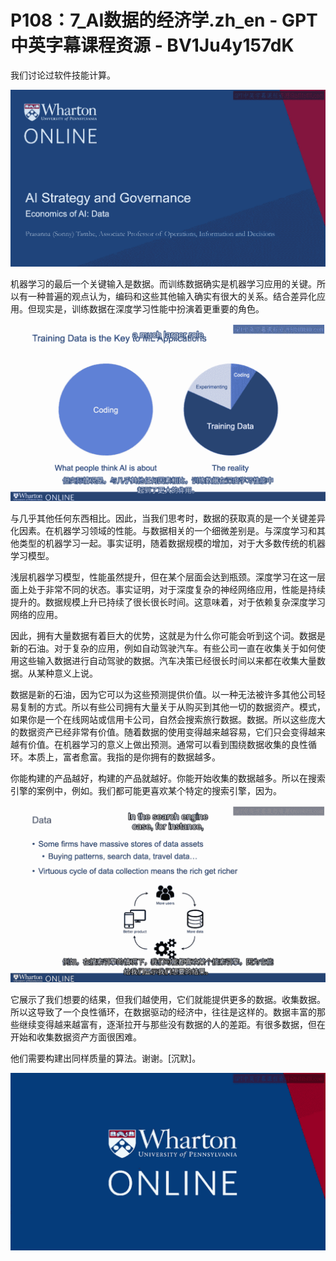 # P108：7_AI数据的经济学.zh_en - GPT中英字幕课程资源 - BV1Ju4y157dK

我们讨论过软件技能计算。

![](img/e4268559d5217c7fa5d2c298253a4485_1.png)

机器学习的最后一个关键输入是数据。而训练数据确实是机器学习应用的关键。所以有一种普遍的观点认为，编码和这些其他输入确实有很大的关系。结合差异化应用。但现实是，训练数据在深度学习性能中扮演着更重要的角色。

![](img/e4268559d5217c7fa5d2c298253a4485_3.png)

与几乎其他任何东西相比。因此，当我们思考时，数据的获取真的是一个关键差异化因素。在机器学习领域的性能。与数据相关的一个细微差别是。与深度学习和其他类型的机器学习一起。事实证明，随着数据规模的增加，对于大多数传统的机器学习模型。

浅层机器学习模型，性能虽然提升，但在某个层面会达到瓶颈。深度学习在这一层面上处于非常不同的状态。事实证明，对于深度复杂的神经网络应用，性能是持续提升的。数据规模上升已持续了很长很长时间。这意味着，对于依赖复杂深度学习网络的应用。

因此，拥有大量数据有着巨大的优势，这就是为什么你可能会听到这个词。数据是新的石油。对于复杂的应用，例如自动驾驶汽车。有些公司一直在收集关于如何使用这些输入数据进行自动驾驶的数据。汽车决策已经很长时间以来都在收集大量数据。从某种意义上说。

数据是新的石油，因为它可以为这些预测提供价值。以一种无法被许多其他公司轻易复制的方式。所以有些公司拥有大量关于从购买到其他一切的数据资产。模式，如果你是一个在线网站或信用卡公司，自然会搜索旅行数据。数据。所以这些庞大的数据资产已经非常有价值。随着数据的使用变得越来越容易，它们只会变得越来越有价值。在机器学习的意义上做出预测。通常可以看到围绕数据收集的良性循环。本质上，富者愈富。我指的是你拥有的数据越多。

你能构建的产品越好，构建的产品就越好。你能开始收集的数据越多。所以在搜索引擎的案例中，例如。我们都可能更喜欢某个特定的搜索引擎，因为。

![](img/e4268559d5217c7fa5d2c298253a4485_5.png)

它展示了我们想要的结果，但我们越使用，它们就能提供更多的数据。收集数据。所以这导致了一个良性循环，在数据驱动的经济中，往往是这样的。数据丰富的那些继续变得越来越富有，逐渐拉开与那些没有数据的人的差距。有很多数据，但在开始和收集数据资产方面很困难。

他们需要构建出同样质量的算法。谢谢。[沉默]。

![](img/e4268559d5217c7fa5d2c298253a4485_7.png)
